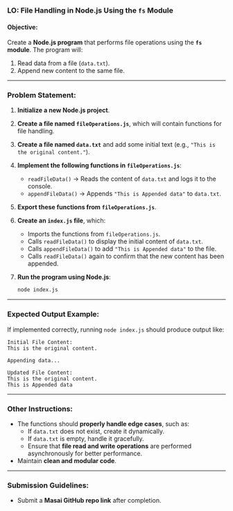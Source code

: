 ### **LO: File Handling in Node.js Using the `fs` Module**  

#### **Objective:**  
Create a **Node.js program** that performs file operations using the **`fs` module**. The program will:  
1. Read data from a file (`data.txt`).  
2. Append new content to the same file.  

---

### **Problem Statement:**  

1. **Initialize a new Node.js project**.  
2. **Create a file named `fileOperations.js`**, which will contain functions for file handling.  
3. **Create a file named `data.txt`** and add some initial text (e.g., `"This is the original content."`).  
4. **Implement the following functions in `fileOperations.js`**:  

   - `readFileData()` → Reads the content of `data.txt` and logs it to the console.  
   - `appendFileData()` → Appends `"This is Appended data"` to `data.txt`.  

5. **Export these functions from `fileOperations.js`**.  
6. **Create an `index.js` file**, which:  
   - Imports the functions from `fileOperations.js`.  
   - Calls `readFileData()` to display the initial content of `data.txt`.  
   - Calls `appendFileData()` to add `"This is Appended data"` to the file.  
   - Calls `readFileData()` again to confirm that the new content has been appended.  
7. **Run the program using Node.js**:  
   ```sh
   node index.js
   ```

---

### **Expected Output Example:**  
If implemented correctly, running `node index.js` should produce output like:  

```
Initial File Content:  
This is the original content.  

Appending data...  

Updated File Content:  
This is the original content.  
This is Appended data  
```

---

### **Other Instructions:**  
- The functions should **properly handle edge cases**, such as:  
  - If `data.txt` does not exist, create it dynamically.  
  - If `data.txt` is empty, handle it gracefully.  
  - Ensure that **file read and write operations** are performed asynchronously for better performance.  
- Maintain **clean and modular code**.  

---

### **Submission Guidelines:**  
- Submit a **Masai GitHub repo link** after completion.


